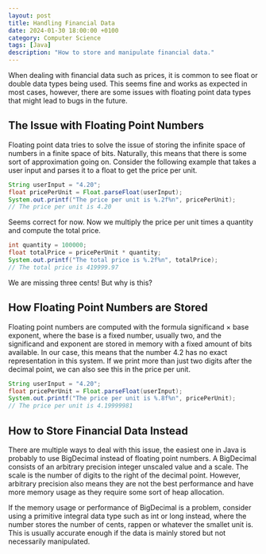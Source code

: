 ```yaml
---
layout: post
title: Handling Financial Data
date: 2024-01-30 18:00:00 +0100
category: Computer Science
tags: [Java]
description: "How to store and manipulate financial data."
---
```


When dealing with financial data such as prices, it is common to see float or double data types being used. This seems fine and works as expected in most cases, however, there are some issues with floating point data types that might lead to bugs in the future.

## The Issue with Floating Point Numbers

Floating point data tries to solve the issue of storing the infinite space of numbers in a finite space of bits. Naturally, this means that there is some sort of approximation going on. Consider the following example that takes a user input and parses it to a float to get the price per unit.

```java
String userInput = "4.20";
float pricePerUnit = Float.parseFloat(userInput);
System.out.printf("The price per unit is %.2f%n", pricePerUnit);
// The price per unit is 4.20
```

Seems correct for now. Now we multiply the price per unit times a quantity and compute the total price.

```java
int quantity = 100000;
float totalPrice = pricePerUnit * quantity;
System.out.printf("The total price is %.2f%n", totalPrice);
// The total price is 419999.97
```

We are missing three cents! But why is this?

## How Floating Point Numbers are Stored

Floating point numbers are computed with the formula significand × base exponent, where the base is a fixed number, usually two, and the significand and exponent are stored in memory with a fixed amount of bits available. In our case, this means that the number 4.2 has no exact representation in this system. If we print more than just two digits after the decimal point, we can also see this in the price per unit.

```java
String userInput = "4.20";
float pricePerUnit = Float.parseFloat(userInput);
System.out.printf("The price per unit is %.8f%n", pricePerUnit);
// The price per unit is 4.19999981
```

## How to Store Financial Data Instead

There are multiple ways to deal with this issue, the easiest one in Java is probably to use BigDecimal instead of floating point numbers. A BigDecimal consists of an arbitrary precision integer unscaled value and a scale. The scale is the number of digits to the right of the decimal point. However, arbitrary precision also means they are not the best performance and have more memory usage as they require some sort of heap allocation.

If the memory usage or performance of BigDecimal is a problem, consider using a primitive integral data type such as int or long instead, where the number stores the number of cents, rappen or whatever the smallet unit is. This is usually accurate enough if the data is mainly stored but not necessarily manipulated.
